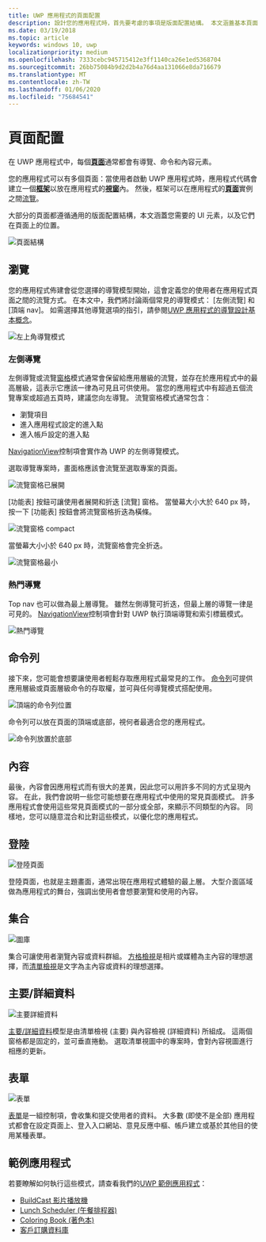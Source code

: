 ```yaml
---
title: UWP 應用程式的頁面配置
description: 設計您的應用程式時，首先要考慮的事項是版面配置結構。 本文涵蓋基本頁面配置的通用結構，包括您需要的 UI 元素，以及它們在頁面上的位置。 在 UWP 應用程式中，每個頁面通常都會有導覽、命令和內容元素。
ms.date: 03/19/2018
ms.topic: article
keywords: windows 10, uwp
localizationpriority: medium
ms.openlocfilehash: 7333cebc945715412e3ff1140ca26e1ed5368704
ms.sourcegitcommit: 26bb75084b9d2d2b4a76d4aa131066e8da716679
ms.translationtype: MT
ms.contentlocale: zh-TW
ms.lasthandoff: 01/06/2020
ms.locfileid: "75684541"
---
```

# <a name="page-layout"></a>頁面配置

在 UWP 應用程式中，每個[**頁面**](https://docs.microsoft.com/uwp/api/Windows.UI.Xaml.Controls.Page)通常都會有導覽、命令和內容元素。 

您的應用程式可以有多個頁面：當使用者啟動 UWP 應用程式時，應用程式代碼會建立一個[**框架**](https://docs.microsoft.com/uwp/api/Windows.UI.Xaml.Controls.Frame)以放在應用程式的[**視窗**](https://docs.microsoft.com/uwp/api/windows.ui.xaml.window)內。 然後，框架可以在應用程式的[**頁面**](https://docs.microsoft.com/uwp/api/Windows.UI.Xaml.Controls.Page)實例之間[流覽](../basics/navigate-between-two-pages.md)。 

大部分的頁面都遵循通用的版面配置結構，本文涵蓋您需要的 UI 元素，以及它們在頁面上的位置。 

![頁面結構](images/page-components.svg)

## <a name="navigation"></a>瀏覽
您的應用程式佈建會從您選擇的導覽模型開始，這會定義您的使用者在應用程式頁面之間的流覽方式。 在本文中，我們將討論兩個常見的導覽模式： [左側流覽] 和 [頂端 nav]。 如需選擇其他導覽選項的指引，請參閱[UWP 應用程式的導覽設計基本概念](../basics/navigation-basics.md)。

![左上角導覽模式](images/top-left-nav.svg)

### <a name="left-nav"></a>左側導覽
左側導覽或流覽[窗格](../controls-and-patterns/navigationview.md)模式通常會保留給應用層級的流覽，並存在於應用程式中的最高層級，這表示它應該一律為可見且可供使用。 當您的應用程式中有超過五個流覽專案或超過五頁時，建議您向左導覽。 流覽窗格模式通常包含：
- 瀏覽項目
- 進入應用程式設定的進入點
- 進入帳戶設定的進入點

[NavigationView](https://docs.microsoft.com/uwp/api/windows.ui.xaml.controls.navigationview)控制項會實作為 UWP 的左側導覽模式。

選取導覽專案時，畫面格應該會流覽至選取專案的頁面。

![流覽窗格已展開](images/navview-expanded.svg)

[功能表] 按鈕可讓使用者展開和折迭 [流覽] 窗格。 當螢幕大小大於 640 px 時，按一下 [功能表] 按鈕會將流覽窗格折迭為橫條。

![流覽窗格 compact](images/navview-compact.svg)

當螢幕大小小於 640 px 時，流覽窗格會完全折迭。

![流覽窗格最小](images/navview-minimal.svg)

### <a name="top-nav"></a>熱門導覽

Top nav 也可以做為最上層導覽。 雖然左側導覽可折迭，但最上層的導覽一律是可見的。 [NavigationView](../controls-and-patterns/navigationview.md)控制項會針對 UWP 執行頂端導覽和索引標籤模式。

![熱門導覽](images/pivot-large.svg)

## <a name="command-bar"></a>命令列

接下來，您可能會想要讓使用者輕鬆存取應用程式最常見的工作。 [命令列](../controls-and-patterns/app-bars.md)可提供應用層級或頁面層級命令的存取權，並可與任何導覽模式搭配使用。

![頂端的命令列位置 ](images/app-bar-desktop.svg)

命令列可以放在頁面的頂端或底部，視何者最適合您的應用程式。

![命令列放置於底部](images/app-bar-mobile.svg)

## <a name="content"></a>內容

最後，內容會因應用程式而有很大的差異，因此您可以用許多不同的方式呈現內容。 在此，我們會說明一些您可能想要在應用程式中使用的常見頁面模式。 許多應用程式會使用這些常見頁面模式的一部分或全部，來顯示不同類型的內容。 同樣地，您可以隨意混合和比對這些模式，以優化您的應用程式。

## <a name="landing"></a>登陸

![登陸頁面](images/hero-screen.svg)

登陸頁面，也就是主題畫面，通常出現在應用程式體驗的最上層。 大型介面區域做為應用程式的舞台，強調出使用者會想要瀏覽和使用的內容。

## <a name="collections"></a>集合

![圖庫](images/gridview.svg)

集合可讓使用者瀏覽內容或資料群組。 [方格檢視](../controls-and-patterns/item-templates-gridview.md)是相片或媒體為主內容的理想選擇，而[清單檢視](../controls-and-patterns/item-templates-listview.md)是文字為主內容或資料的理想選擇。

## <a name="masterdetail"></a>主要/詳細資料

![主要詳細資料](images/master-detail.svg)

[主要/詳細資料](../controls-and-patterns/master-details.md)模型是由清單檢視 (主要) 與內容檢視 (詳細資料) 所組成。 這兩個窗格都是固定的，並可垂直捲動。 選取清單視圖中的專案時，會對內容視圖進行相應的更新。 

## <a name="forms"></a>表單
![表單](images/form.svg)

[表單](../controls-and-patterns/forms.md)是一組控制項，會收集和提交使用者的資料。 大多數 (即使不是全部) 應用程式都會在設定頁面上、登入入口網站、意見反應中樞、帳戶建立或基於其他目的使用某種表單。 

## <a name="sample-apps"></a>範例應用程式
若要瞭解如何執行這些模式，請查看我們的[UWP 範例應用程式](https://developer.microsoft.com/windows/samples)：
- [BuildCast 影片播放機](https://github.com/Microsoft/BuildCast)
- [Lunch Scheduler (午餐排程器)](https://github.com/Microsoft/Windows-appsample-lunch-scheduler)
- [Coloring Book (著色本)](https://github.com/Microsoft/Windows-appsample-coloringbook)
- [客戶訂購資料庫](https://github.com/Microsoft/Windows-appsample-customers-orders-database)